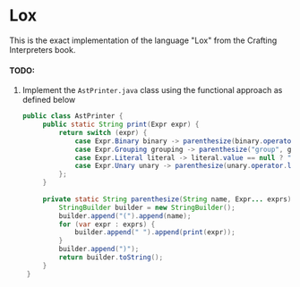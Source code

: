 # Lox
This is the exact implementation of the language "Lox" from the Crafting Interpreters book.


#### TODO:
1. Implement the ```AstPrinter.java``` class using the functional approach as defined below
   ```java
   public class AstPrinter {
        public static String print(Expr expr) {
            return switch (expr) {
                case Expr.Binary binary -> parenthesize(binary.operator.lexeme, binary.left, binary.right);
                case Expr.Grouping grouping -> parenthesize("group", grouping.expression);
                case Expr.Literal literal -> literal.value == null ? "nil" : literal.value.toString();
                case Expr.Unary unary -> parenthesize(unary.operator.lexeme, unary.right);
            };
        }
        
        private static String parenthesize(String name, Expr... exprs) {
            StringBuilder builder = new StringBuilder();
            builder.append("(").append(name);
            for (var expr : exprs) {
                builder.append(" ").append(print(expr));
            }
            builder.append(")");
            return builder.toString();
        }
    }

   ```